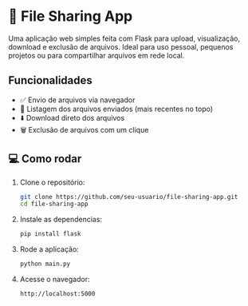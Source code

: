 # 📁 File Sharing App

Uma aplicação web simples feita com Flask para upload, visualização, download e exclusão de arquivos. Ideal para uso pessoal, pequenos projetos ou para compartilhar arquivos em rede local.

## Funcionalidades

- ✅ Envio de arquivos via navegador
- 📂 Listagem dos arquivos enviados (mais recentes no topo)
- ⬇️ Download direto dos arquivos
- 🗑️ Exclusão de arquivos com um clique


## 💻 Como rodar

1. Clone o repositório:
   ```bash
   git clone https://github.com/seu-usuario/file-sharing-app.git
   cd file-sharing-app

2. Instale as dependencias:
   ```bash
   pip install flask
3. Rode a aplicação:
   ```bash
   python main.py
4. Acesse o navegador:
   ```bash
   http://localhost:5000
